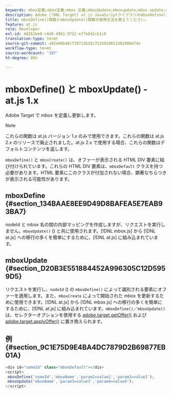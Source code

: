 ```yaml
---
keywords: mbox定義;mbox定義;mbox 定義;mboxUpdate;mboxupdate;mbox update;at.js;関数
description: Adobe [!DNL Target] at.js JavaScriptライブラリのmboxDefine()関数とmboxUpdate()関数を使用して、mboxを定義または更新します。 (at.js 1.x)
title: mboxDefine()関数とmboxUpdate()関数の使用方法を教えてください。
feature: at.js
role: Developer
exl-id: 48261be0-c4d0-4961-9712-ef7e0d2cb1c0
translation-type: tm+mt
source-git-commit: a92e88b46c72971d5d3c752593d651d8290b674e
workflow-type: tm+mt
source-wordcount: '197'
ht-degree: 86%

---
```


# mboxDefine() と mboxUpdate() - at.js 1.x

Adobe Target で mbox を定義し更新します。

>[!NOTE]
>
>これらの関数は at.js バージョン 1.*x* のみで使用できます。これらの関数は at.js 2.x のリリースで廃止されました。at.js 2.x で使用する場合、これらの関数はデフォルトコンテンツを返します。

`mboxDefine()` と `mboxCreate()` は、オファーが表示される HTML DIV 要素に結び付けられています。これらの HTML DIV 要素は、`mboxDefault` クラスを持つ必要があります。HTML 要素にこのクラスが付加されない場合、顕著なちらつきが表示される可能性があります。

## mboxDefine {#section_134BAAE8EE9D49D8BAFEA5E7EAB93BA7}

nodeId と mbox 名の間の内部マッピングを作成しますが、リクエストを実行しません。`mboxUpdate()` () と共に使用されます。[!DNL mbox.js] から [!DNL at.js] への移行の多くを簡単にするために、[!DNL at.js] に組み込まれています。

## mboxUpdate {#section_D20B3E551884452A996305C12D5959D5}

リクエストを実行し、`nodeId` () の `mboxDefine()` によって識別される要素にオファーを適用します。また、`mboxCreate` によって開始された mbox を更新するために使用できます。[!DNL at.js] から [!DNL mbox.js] への移行の多くを簡単にするために、[!DNL at.js] に組み込まれています。`mboxDefine()`／`mboxUpdate()` は、セレクターオプションを使用する [adobe.target.getOffer()](/help/c-implementing-target/c-implementing-target-for-client-side-web/adobe-target-getoffer.md) および [adobe.target.applyOffer()](/help/c-implementing-target/c-implementing-target-for-client-side-web/adobe-target-applyoffer.md) に置き換えられます。

## 例 {#section_9C1E75D9E4BA4DC7879D2B69877EB01A}

```javascript
<div id="someId" class="mboxDefault"></div> 
<script> 
 mboxDefine('someId','mboxName','param1=value1','param2=value2'); 
 mboxUpdate('mboxName','param3=value3','param4=value4'); 
</script>
```
